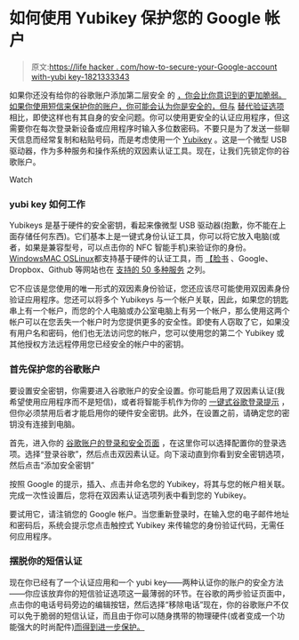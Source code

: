 # 如何使用 Yubikey 保护您的 Google 帐户

> 原文:[https://life hacker . com/how-to-secure-your-Google-account with-yubi key-1821333343](https://lifehacker.com/how-to-secure-your-google-account-with-yubikey-1821333343)

如果你还没有给你的谷歌账户添加第二层安全 的 [，你会比你意识到的更加脆弱。如果你使用短信来保护你的账户，你可能会认为你是安全的，但与](https://lifehacker.com/plug-the-security-holes-in-your-two-factor-authenticati-1798403323) [替代验证选项](https://lifehacker.com/which-form-of-two-factor-authentication-should-i-use-1784769336) 相比，即使这样也有其自身的安全问题。你可以使用更安全的认证应用程序，但这需要你在每次登录新设备或应用程序时输入多位数密码。不要只是为了发送一些聊天信息而经常复制和粘贴号码，而是考虑使用一个 [Yubikey](https://lifehacker.com/gifts-for-the-privacy-loving-person-in-your-life-1821227116) 。这是一个微型 USB 驱动器，作为多种服务和操作系统的双因素认证工具。现在，让我们先锁定你的谷歌账户。

Watch

### **yubi key 如何工作**

Yubikeys 是基于硬件的安全密钥，看起来像微型 USB 驱动器(抱歉，你不能在上面存储任何东西)。它们基本上是一键式身份认证工具，你可以将它放入电脑(或者，如果是兼容型号，可以点击你的 NFC 智能手机)来验证你的身份。[Windows](https://www.yubico.com/why-yubico/for-business/computer-login/windows-login/)[MAC OS](https://www.yubico.com/support/knowledge-base/categories/articles/how-to-use-your-yubikey-with-macos-sierra/)[Linux](https://www.yubico.com/why-yubico/for-business/computer-login/linux_login/)都支持基于硬件的认证工具，而 [【脸书](https://www.yubico.com/why-yubico/for-individuals/facebook/) 、Google、Dropbox、Github 等网站也在 [支持的 50 多种服务](https://www.yubico.com/solutions/#) 之列。

它不应该是您使用的唯一形式的双因素身份验证，您还应该尽可能使用双因素身份验证应用程序。您还可以将多个 Yubikeys 与一个帐户关联，因此，如果您的钥匙串上有一个帐户，而您的个人电脑或办公室电脑上有另一个帐户，那么使用这两个帐户可以在您丢失一个帐户时为您提供更多的安全性。即使有人窃取了它，如果没有用户名和密码，他们也无法访问您的帐户，您可以使用您的第二个 Yubikey 或其他授权方法远程停用您已经安全的帐户中的密钥。

### **首先保护您的谷歌账户**

要设置安全密钥，你需要进入谷歌账户的安全设置。你可能启用了双因素认证(我希望使用应用程序而不是短信)，或者将智能手机作为你的 [一键式谷歌登录提示](https://lifehacker.com/googles-one-tap-two-factor-authentication-will-show-inf-1792667945) ，但你必须禁用后者才能启用你的硬件安全密钥。此外，在设置之前，请确定您的密钥没有连接到电脑。

首先，进入你的 [谷歌账户的登录和安全页面](https://myaccount.google.com/security) ，在这里你可以选择配置你的登录选项。选择“登录谷歌”，然后点击双因素认证。向下滚动直到你看到安全密钥选项，然后点击“添加安全密钥”

按照 Google 的提示，插入、点击并命名您的 Yubikey，将其与您的帐户相关联。完成一次性设置后，您将在双因素认证选项列表中看到您的 Yubikey。

要试用它，请注销您的 Google 帐户。当您重新登录时，在输入您的电子邮件地址和密码后，系统会提示您点击触控式 Yubikey 来传输您的身份验证代码，无需任何应用程序。

### **摆脱你的短信认证**

现在你已经有了一个认证应用和一个 yubi key——两种认证你的账户的安全方法——你应该放弃你的短信验证选项这一最薄弱的环节。在谷歌的两步验证页面中，点击你的电话号码旁边的编辑按钮，然后选择“移除电话”现在，你的谷歌账户不仅可以免于脆弱的短信认证，而且由于你可以随身携带的物理硬件(或者变成一个功能强大的时尚配件[)而得到进一步保护。](https://motherboard.vice.com/en_us/article/vbze3d/yubikey-earrings)